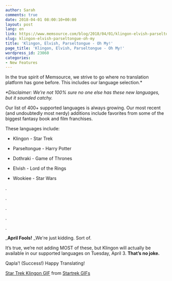 ```yaml
---
author: Sarah
comments: true
date: 2018-04-01 08:00:10+00:00
layout: post
lang: en
link: https://www.memsource.com/blog/2018/04/01/klingon-elvish-parseltongue-oh-my/
slug: klingon-elvish-parseltongue-oh-my
title: 'Klingon, Elvish, Parseltongue - Oh My!'
page_title: 'Klingon, Elvish, Parseltongue - Oh My!'
wordpress_id: 23060
categories:
- New Features
---
```


In the true spirit of Memsource, we strive to go where no translation platform has gone before. This includes our language selection.*<!-- more -->

_*Disclaimer: We’re not 100% sure no one else has these new languages, but it sounded catchy._

Our list of 400+ supported languages is always growing. Our most recent (and undoubtedly most nerdy) additions include favorites from some of the biggest fantasy book and film franchises.

These languages include:
 	
  * Klingon - Star Trek

 	
  * Parseltongue - Harry Potter

 	
  * Dothraki - Game of Thrones

 	
  * Elvish - Lord of the Rings

 	
  * Wookiee - Star Wars

.

.

.

.

.

_**April Fools!** _We're just kidding. Sort of.

It’s true, we’re not adding MOST of these, but Klingon will actually be available in our supported languages on Tuesday, April 3. **That’s no joke.**

Qapla’! (Success!) Happy Translating!

<div class="tenor-gif-embed" data-postid="4920796" data-share-method="host" data-width="100%" data-aspect-ratio="1.5037593984962405"><a href="https://tenor.com/view/star-trek-klingon-shocked-surprised-speechless-gif-4920796">Star Trek Klingon GIF</a> from <a href="https://tenor.com/search/startrek-gifs">Startrek GIFs</a></div><script type="text/javascript" async src="https://tenor.com/embed.js"></script>



